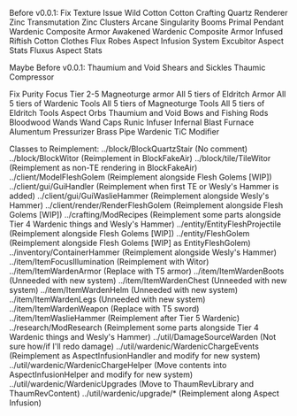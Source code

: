 Before v0.0.1:
Fix Texture Issue
Wild Cotton
Cotton Crafting
Quartz Renderer
Zinc Transmutation
Zinc Clusters
Arcane Singularity Booms
Primal Pendant
Wardenic Composite Armor
Awakened Wardenic Composite Armor
Infused Riftish Cotton Clothes
Flux Robes
Aspect Infusion System
Excubitor Aspect Stats
Fluxus Aspect Stats

Maybe Before v0.0.1:
Thaumium and Void Shears and Sickles
Thaumic Compressor

Fix Purity Focus
Tier 2-5 Magneoturge armor
All 5 tiers of Eldritch Armor
All 5 tiers of Wardenic Tools
All 5 tiers of Magneoturge Tools
All 5 tiers of Eldritch Tools
Aspect Orbs
Thaumium and Void Bows and Fishing Rods
Bloodwood Wands
Wand Caps
Runic Infuser
Infernal Blast Furnace
Alumentum Pressurizer
Brass Pipe
Wardenic TiC Modifier


Classes to Reimplement:
../block/BlockQuartzStair (No comment)
../block/BlockWitor (Reimplement in BlockFakeAir)
../block/tile/TileWitor (Reimplement as non-TE rendering in BlockFakeAir)
../client/ModelFleshGolem (Reimplement alongside Flesh Golems [WIP])
../client/gui/GuiHandler (Reimplement when first TE or Wesly's Hammer is added)
../client/gui/GuiWaslieHammer (Reimplement alongside Wesly's Hammer)
../client/render/RenderFleshGolem (Reimplement alongside Flesh Golems [WIP])
../crafting/ModRecipes (Reimplement some parts alongside Tier 4 Wardenic things and Wesly's Hammer)
../entity/EntityFleshProjectile (Reimplement alongside Flesh Golems [WIP])
../entity/FleshGolem (Reimplement alongside Flesh Golems [WIP] as EntityFleshGolem)
../inventory/ContainerHammer (Reimplement alongside Wesly's Hammer)
../item/ItemFocusIllumination (Reimplement with Witor)
../item/ItemWardenArmor (Replace with T5 armor)
../item/ItemWardenBoots (Unneeded with new system)
../item/ItemWardenChest (Unneeded with new system)
../item/ItemWardenHelm (Unneeded with new system)
../item/ItemWardenLegs (Unneeded with new system)
../item/ItemWardenWeapon (Replace with T5 sword)
../item/ItemWaslieHammer (Reimplement after Tier 5 Wardenic)
../research/ModResearch (Reimplement some parts alongside Tier 4 Wardenic things and Wesly's Hammer)
../util/DamageSourceWarden (Not sure how/if I'll redo damage)
../util/wardenic/WardenicChargeEvents (Reimplement as AspectInfusionHandler and modify for new system)
../util/wardenic/WardenicChargeHelper (Move contents into AspectInfusionHelper and modify for new system)
../util/wardenic/WardenicUpgrades (Move to ThaumRevLibrary and ThaumRevContent)
../util/wardenic/upgrade/* (Reimplement along Aspect Infusion)